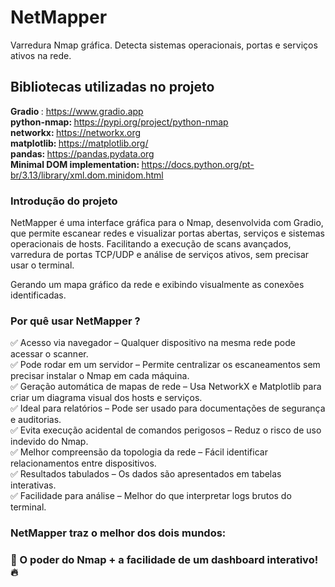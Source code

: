 # NetMapper
Varredura Nmap gráfica. Detecta sistemas operacionais, portas e serviços ativos na rede.

## Bibliotecas utilizadas no projeto

<strong> Gradio </strong>: https://www.gradio.app
<br>
<strong> python-nmap: </strong> https://pypi.org/project/python-nmap
<br>
<strong> networkx: </strong> https://networkx.org
<br> 
<strong>matplotlib: </strong> https://matplotlib.org/
<br>
<strong> pandas: </strong> https://pandas.pydata.org
<br>
<strong> Minimal DOM implementation: </strong> https://docs.python.org/pt-br/3.13/library/xml.dom.minidom.html

### Introdução do projeto

<p> NetMapper é uma interface gráfica para o Nmap, desenvolvida com Gradio, que permite escanear redes e visualizar portas abertas, serviços e sistemas operacionais de hosts. Facilitando a execução de scans avançados, varredura de portas TCP/UDP e análise de serviços ativos, sem precisar usar o terminal.

Gerando um mapa gráfico da rede e exibindo visualmente as conexões identificadas.</p>

### Por quê usar NetMapper ?

✅ Acesso via navegador – Qualquer dispositivo na mesma rede pode acessar o scanner.
<br>
✅ Pode rodar em um servidor – Permite centralizar os escaneamentos sem precisar instalar o Nmap em cada máquina.
<br>
✅ Geração automática de mapas de rede – Usa NetworkX e Matplotlib para criar um diagrama visual dos hosts e serviços.
<br>
✅ Ideal para relatórios – Pode ser usado para documentações de segurança e auditorias.
<br>
✅ Evita execução acidental de comandos perigosos – Reduz o risco de uso indevido do Nmap.
<br>
✅ Melhor compreensão da topologia da rede – Fácil identificar relacionamentos entre dispositivos.
<br>
✅ Resultados tabulados – Os dados são apresentados em tabelas interativas.
<br> 
✅ Facilidade para análise – Melhor do que interpretar logs brutos do terminal.

### NetMapper traz o melhor dos dois mundos:
### 🚀 O poder do Nmap + a facilidade de um dashboard interativo! 🔥








